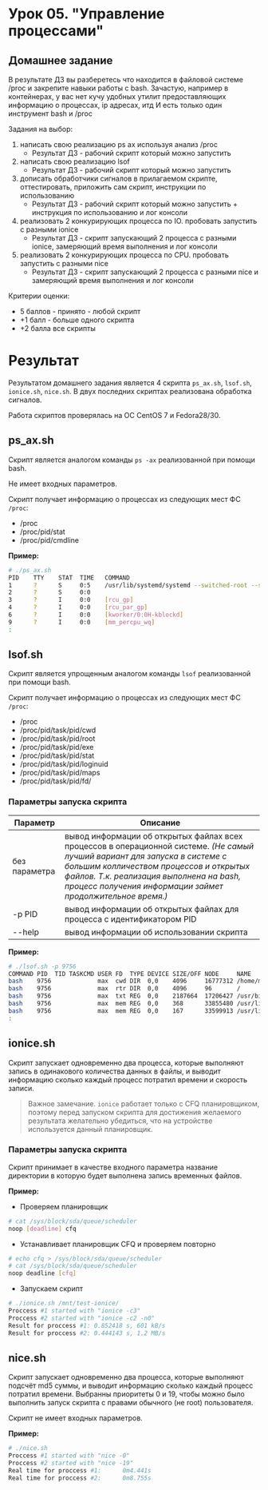 # Урок 05. "Управление процессами"
## Домашнее задание
В результате ДЗ вы разберетесь что находится в файловой системе /proc и закрепите навыки работы с bash. Зачастую, например в контейнерах, у вас нет кучу удобных утилит предоставляющих информацию о процессах, ip адресах, итд И есть только один инструмент bash и /proc

Задания на выбор:
1. написать свою реализацию ps ax используя анализ /proc
	- Результат ДЗ - рабочий скрипт который можно запустить
2. написать свою реализацию lsof
	- Результат ДЗ - рабочий скрипт который можно запустить
3. дописать обработчики сигналов в прилагаемом скрипте, оттестировать, приложить сам скрипт, инструкции по использованию
	- Результат ДЗ - рабочий скрипт который можно запустить + инструкция по использованию и лог консоли
4. реализовать 2 конкурирующих процесса по IO. пробовать запустить с разными ionice
	- Результат ДЗ - скрипт запускающий 2 процесса с разными ionice, замеряющий время выполнения и лог консоли
5. реализовать 2 конкурирующих процесса по CPU. пробовать запустить с разными nice
	- Результат ДЗ - скрипт запускающий 2 процесса с разными nice и замеряющий время выполнения и лог консоли

Критерии оценки:
- 5 баллов - принято - любой скрипт
- +1 балл - больше одного скрипта
- +2 балла все скрипты

# Результат

Результатом домашнего задания является 4 скрипта `ps_ax.sh`, `lsof.sh`, `ionice.sh`, `nice.sh`. В двух последних скриптах реализована обработка сигналов.

Работа скриптов проверялась на ОС CentOS 7 и Fedora28/30.

## ps_ax.sh
Скрипт является аналогом команды `ps -ax` реализованной при помощи bash.

Не имеет входных параметров.

Скрипт получает информацию о процессах из следующих мест ФС `/proc`:

- /proc
- /proc/pid/stat
- /proc/pid/cmdline

**Пример:**
```bash
# ./ps_ax.sh
PID    TTY    STAT  TIME   COMMAND
1      ?      S     0:5    /usr/lib/systemd/systemd --switched-root --system --deserialize 32
2      ?      S     0:0
3      ?      I     0:0    [rcu_gp]
4      ?      I     0:0    [rcu_par_gp]
6      ?      I     0:0    [kworker/0:0H-kblockd]
9      ?      I     0:0    [mm_percpu_wq]
:
```

## lsof.sh
Скрипт является упрощенным аналогом команды `lsof` реализованной при помощи bash.

Скрипт получает информацию о процессах из следующих мест ФС `/proc`:
- /proc
- /proc/pid/task/pid/cwd
- /proc/pid/task/pid/root
- /proc/pid/task/pid/exe
- /proc/pid/task/pid/stat
- /proc/pid/task/pid/loginuid
- /proc/pid/task/pid/maps
- /proc/pid/task/pid/fd/

### Параметры запуска скрипта
| Параметр | Описание |
|-------|----------|
| без параметра | вывод информации об открытых файлах всех процессов в операционной системе. *(Не самый лучший вариант для запуска в системе с большим колличеством процессов и открытых файлов. Т.к. реализация выполнена на bash, процесс получения информации займет продолжительное время.)* |
| -p PID | вывод информации об открытых файлах для процесса с идентификатором PID |
| --help | вывод информации об использовании скрипта |

**Пример:**
```bash
# ./lsof.sh -p 9756
COMMAND PID  TID TASKCMD USER FD  TYPE DEVICE SIZE/OFF NODE     NAME
bash    9756             max  cwd DIR  0,0    4096     16777312 /home/max
bash    9756             max  rtr DIR  0,0    4096     96       /
bash    9756             max  txt REG  0,0    2187664  17206427 /usr/bin/bash
bash    9756             max  mem REG  0,0    368      33855480 /usr/lib/locale/en_US.utf8/LC_IDENTIFICATION
bash    9756             max  mem REG  0,0    167      33599913 /usr/lib/locale/en_US.utf8/LC_ADDRESS
:
```

## ionice.sh
Скрипт запускает одновременно два процесса, которые выполняют запись в одинакового количества данных в файлы, и выводит информацию сколько каждый процесс потратил времени и скорость записи.

> Важное замечание. `ionice` работает только с CFQ планировщиком, поэтому перед запуском скрипта для достижения желаемого результата желательно убедиться, что на устройстве используется данный планировщик.

### Параметры запуска скрипта
Скрипт принимает в качестве входного параметра название директории в которую будет выполнена запись временных файлов.

**Пример:**

- Проверяем планировщик
```bash
# cat /sys/block/sda/queue/scheduler
noop [deadline] cfq
```
- Устанавливает планировщик CFQ и проверяем повторно
```bash
# echo cfq > /sys/block/sda/queue/scheduler
# cat /sys/block/sda/queue/scheduler 
noop deadline [cfq]
```
- Запускаем скрипт
```bash
# ./ionice.sh /mnt/test-ionice/
Proccess #1 started with "ionice -c3"
Proccess #2 started with "ionice -c2 -n0"
Result for proccess #1: 0.852418 s, 601 kB/s
Result for proccess #2: 0.444143 s, 1.2 MB/s
```

## nice.sh
Скрипт запускает одновременно два процесса, которые выполняют подсчёт md5 суммы, и выводит информацию сколько каждый процесс потратил времени.
Выбранны приоритеты 0 и 19, чтобы можно было выполнить запуск скрипта с правами обычного (не root) пользователя.

Скрипт не имеет входных параметров.

**Пример:**

```bash
# ./nice.sh 
Proccess #1 started with "nice -0"
Proccess #2 started with "nice -19"
Real time for proccess #1:      0m4.441s
Real time for proccess #2:      0m8.755s
```